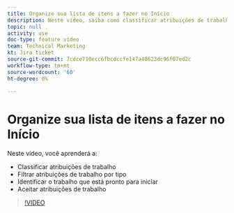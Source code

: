 ```yaml
---
title: Organize sua lista de itens a fazer no Início
description: Neste vídeo, saiba como classificar atribuições de trabalho, filtrar atribuições por tipo, identificar o trabalho pronto para iniciar e aceitar atribuições de trabalho.
topic: null
activity: use
doc-type: feature video
team: Technical Marketing
kt: Jira ticket
source-git-commit: 7cdce710ecc6fbcdccfe147a40623dc96f07ed2c
workflow-type: tm+mt
source-wordcount: '60'
ht-degree: 0%

---
```


# Organize sua lista de itens a fazer no Início

Neste vídeo, você aprenderá a:

* Classificar atribuições de trabalho
* Filtrar atribuições de trabalho por tipo
* Identificar o trabalho que está pronto para iniciar
* Aceitar atribuições de trabalho

>[!VIDEO](https://video.tv.adobe.com/v/335099/?quality=12)
